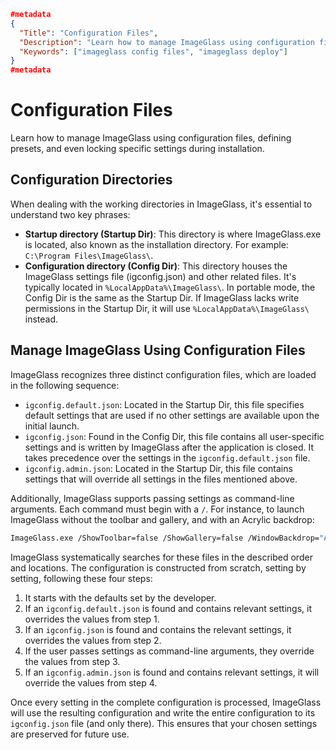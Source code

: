 ```json
#metadata
{
  "Title": "Configuration Files",
  "Description": "Learn how to manage ImageGlass using configuration files, defining presets, and even locking specific settings during installation.",
  "Keywords": ["imageglass config files", "imageglass deploy"]
}
#metadata
```

# Configuration Files
Learn how to manage ImageGlass using configuration files, defining presets, and even locking specific settings during installation.

## Configuration Directories
When dealing with the working directories in ImageGlass, it's essential to understand two key phrases:
- **Startup directory (Startup Dir)**: This directory is where ImageGlass.exe is located, also known as the installation directory. For example: `C:\Program Files\ImageGlass\`.
- **Configuration directory (Config Dir)**: This directory houses the ImageGlass settings file (igconfig.json) and other related files. It's typically located in `%LocalAppData%\ImageGlass\`. In portable mode, the Config Dir is the same as the Startup Dir. If ImageGlass lacks write permissions in the Startup Dir, it will use `%LocalAppData%\ImageGlass\` instead.


## Manage ImageGlass Using Configuration Files
ImageGlass recognizes three distinct configuration files, which are loaded in the following sequence:

- `igconfig.default.json`: Located in the Startup Dir, this file specifies default settings that are used if no other settings are available upon the initial launch.
- `igconfig.json`: Found in the Config Dir, this file contains all user-specific settings and is written by ImageGlass after the application is closed. It takes precedence over the settings in the `igconfig.default.json` file.
- `igconfig.admin.json`: Located in the Startup Dir, this file contains settings that will override all settings in the files mentioned above.


Additionally, ImageGlass supports passing settings as command-line arguments. Each command must begin with a `/`. For instance, to launch ImageGlass without the toolbar and gallery, and with an Acrylic backdrop:
```bash
ImageGlass.exe /ShowToolbar=false /ShowGallery=false /WindowBackdrop="Acrylic"
```


ImageGlass systematically searches for these files in the described order and locations. The configuration is constructed from scratch, setting by setting, following these four steps:
1. It starts with the defaults set by the developer.
2. If an `igconfig.default.json` is found and contains relevant settings, it overrides the values from step 1.
3. If an `igconfig.json` is found and contains the relevant settings, it overrides the values from step 2.
4. If the user passes settings as command-line arguments, they override the values from step 3.
5. If an `igconfig.admin.json` is found and contains relevant settings, it will override the values from step 4.

Once every setting in the complete configuration is processed, ImageGlass will use the resulting configuration and write the entire configuration to its `igconfig.json` file (and only there). This ensures that your chosen settings are preserved for future use.
